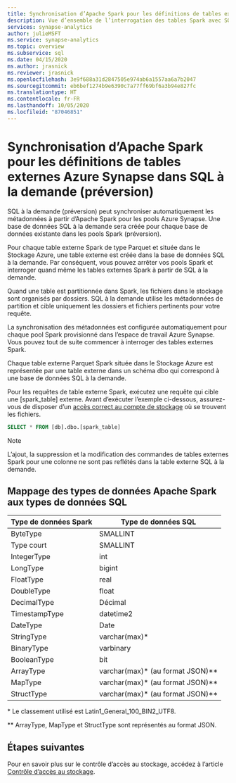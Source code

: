 ```yaml
---
title: Synchronisation d’Apache Spark pour les définitions de tables externes dans SQL à la demande (préversion)
description: Vue d’ensemble de l’interrogation des tables Spark avec SQL à la demande (préversion).
services: synapse-analytics
author: julieMSFT
ms.service: synapse-analytics
ms.topic: overview
ms.subservice: sql
ms.date: 04/15/2020
ms.author: jrasnick
ms.reviewer: jrasnick
ms.openlocfilehash: 3e9f688a31d2847505e974ab6a1557aa6a7b2047
ms.sourcegitcommit: eb6bef1274b9e6390c7a77ff69bf6a3b94e827fc
ms.translationtype: HT
ms.contentlocale: fr-FR
ms.lasthandoff: 10/05/2020
ms.locfileid: "87046851"
---
```

# <a name="synchronize-apache-spark-for-azure-synapse-external-table-definitions-in-sql-on-demand-preview"></a>Synchronisation d’Apache Spark pour les définitions de tables externes Azure Synapse dans SQL à la demande (préversion)

SQL à la demande (préversion) peut synchroniser automatiquement les métadonnées à partir d’Apache Spark pour les pools Azure Synapse. Une base de données SQL à la demande sera créée pour chaque base de données existante dans les pools Spark (préversion). 

Pour chaque table externe Spark de type Parquet et située dans le Stockage Azure, une table externe est créée dans la base de données SQL à la demande. Par conséquent, vous pouvez arrêter vos pools Spark et interroger quand même les tables externes Spark à partir de SQL à la demande.

Quand une table est partitionnée dans Spark, les fichiers dans le stockage sont organisés par dossiers. SQL à la demande utilise les métadonnées de partition et cible uniquement les dossiers et fichiers pertinents pour votre requête.

La synchronisation des métadonnées est configurée automatiquement pour chaque pool Spark provisionné dans l’espace de travail Azure Synapse. Vous pouvez tout de suite commencer à interroger des tables externes Spark.

Chaque table externe Parquet Spark située dans le Stockage Azure est représentée par une table externe dans un schéma dbo qui correspond à une base de données SQL à la demande. 

Pour les requêtes de table externe Spark, exécutez une requête qui cible une [spark_table] externe. Avant d’exécuter l’exemple ci-dessous, assurez-vous de disposer d’un [accès correct au compte de stockage](develop-storage-files-storage-access-control.md) où se trouvent les fichiers.

```sql
SELECT * FROM [db].dbo.[spark_table]
```

> [!NOTE]
> L’ajout, la suppression et la modification des commandes de tables externes Spark pour une colonne ne sont pas reflétés dans la table externe SQL à la demande.

## <a name="apache-spark-data-types-to-sql-data-types-mapping"></a>Mappage des types de données Apache Spark aux types de données SQL

| Type de données Spark | Type de données SQL               |
| --------------- | --------------------------- |
| ByteType        | SMALLINT                    |
| Type court       | SMALLINT                    |
| IntegerType     | int                         |
| LongType        | bigint                      |
| FloatType       | real                        |
| DoubleType      | float                       |
| DecimalType     | Décimal                     |
| TimestampType   | datetime2                   |
| DateType        | Date                        |
| StringType      | varchar(max)*               |
| BinaryType      | varbinary                   |
| BooleanType     | bit                         |
| ArrayType       | varchar(max)* (au format JSON)** |
| MapType         | varchar(max)* (au format JSON)** |
| StructType      | varchar(max)* (au format JSON)** |

\* Le classement utilisé est Latin1_General_100_BIN2_UTF8.

** ArrayType, MapType et StructType sont représentés au format JSON.



## <a name="next-steps"></a>Étapes suivantes

Pour en savoir plus sur le contrôle d’accès au stockage, accédez à l’article [Contrôle d’accès au stockage](develop-storage-files-storage-access-control.md).
